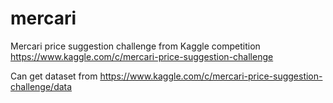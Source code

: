 # mercari
Mercari price suggestion challenge from Kaggle competition
https://www.kaggle.com/c/mercari-price-suggestion-challenge

Can get dataset from https://www.kaggle.com/c/mercari-price-suggestion-challenge/data

